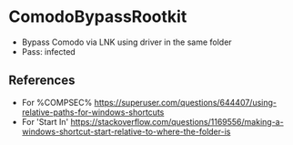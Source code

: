 # ComodoBypassRootkit
- Bypass Comodo via LNK using driver in the same folder
- Pass: infected
## References
- For %COMPSEC% https://superuser.com/questions/644407/using-relative-paths-for-windows-shortcuts
- For 'Start In' https://stackoverflow.com/questions/1169556/making-a-windows-shortcut-start-relative-to-where-the-folder-is